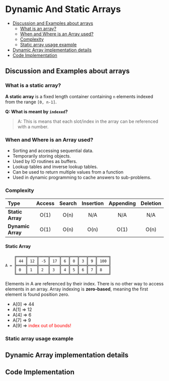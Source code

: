<style type="text/css">
  .error{
    color: red
  }
</style>
# Dynamic And Static Arrays

- [Discussion and Examples about arrays](#discussion-and-examples-about-arrays)
    - [What is an array?](#what-is-a-static-array)
    - [When and Where is an Array used?](#when-and-where-is-an-array-used)
    - [Complexity](#complexity)
    - [Static array usage example](#static-array-usage-example)
- [Dynamic Array implementation details](#dynamic-and-static-arrays)
- [Code Implementation](#code-implementation)

## Discussion and Examples about arrays

### What is a static array?
**A static array** is a fixed length container containing `n` elements indexed from the range `[0, n-1]`.

**Q: What is meant by `indexed`?**
>A: This is means that each slot/index in the array can be referenced with a number.

### When and Where is an Array used?
- Sorting and accessing sequential data.
- Temporarily storing objects.
- Used by IO routines as buffers.
- Lookup tables and inverse lookup tables.
- Can be used to return multiple values from a function
- Used in dynamic programming to cache answers to sub-problems.

### Complexity
| Type | Access | Search | Insertion | Appending | Deletion |
|:---|:---:|:---:|:---:|:---:|:---:|
| **Static Array** | O(1) | O(n) | N/A | N/A | N/A |
| **Dynamic Array**| O(1) | O(n) | O(n) | O(1) | O(n) |

#### Static Array

```
    ╔════╦════╦════╦════╦═══╦═══╦═══╦═══╦═════╗
    ║ 44 ║ 12 ║ -5 ║ 17 ║ 6 ║ 0 ║ 3 ║ 9 ║ 100 ║
A = ╠════╬════╬════╬════╬═══╬═══╬═══╬═══╬═════╣
    ║ 0  ║ 1  ║ 2  ║ 3  ║ 4 ║ 5 ║ 6 ║ 7 ║ 8   ║
    ╚════╩════╩════╩════╩═══╩═══╩═══╩═══╩═════╝
```

Elements in A are referenced by their index. There is no other way to access elements in an array. 
Array indexing is **zero-based**, meaning the first element is found position zero.

- A[0] => 44
- A[1] => 12
- A[4] => 6
- A[7] => 9
- A[9] => <span class="error">index out of bounds!</span>

### Static array usage example

## Dynamic Array implementation details
## Code Implementation